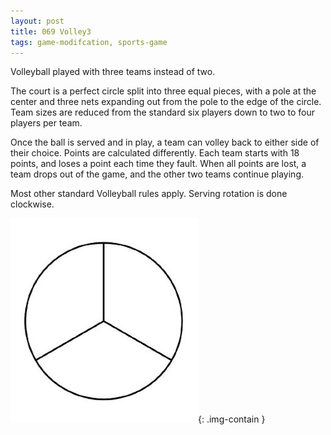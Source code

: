 ```yaml
---
layout: post
title: 069 Volley3
tags: game-modifcation, sports-game
---
```

Volleyball played with three teams instead of two.

The court is a perfect circle split into three equal pieces, with a pole at the center and three nets expanding out from the pole to the edge of the circle.  Team sizes are reduced from the standard six players down to two to four players per team. 

Once the ball is served and in play, a team can volley back to either side of their choice.  Points are calculated differently. Each team starts with 18 points, and loses a point each time they fault.  When all points are lost, a team drops out of the game, and the other two teams continue playing.

Most other standard Volleyball rules apply.  Serving rotation is done clockwise.


![volley3image](img/games/069_Volley3.jpeg "Volley3 Image"){: .img-contain }